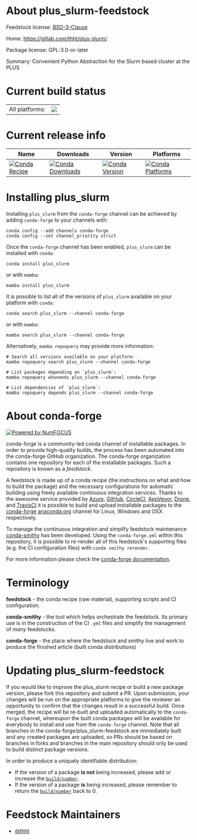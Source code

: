 About plus_slurm-feedstock
==========================

Feedstock license: [BSD-3-Clause](https://github.com/conda-forge/plus_slurm-feedstock/blob/main/LICENSE.txt)

Home: https://gitlab.com/thht/plus-slurm/

Package license: GPL-3.0-or-later

Summary: Convenient Python Abstraction for the Slurm based cluster at the PLUS

Current build status
====================


<table><tr><td>All platforms:</td>
    <td>
      <a href="https://dev.azure.com/conda-forge/feedstock-builds/_build/latest?definitionId=22967&branchName=main">
        <img src="https://dev.azure.com/conda-forge/feedstock-builds/_apis/build/status/plus_slurm-feedstock?branchName=main">
      </a>
    </td>
  </tr>
</table>

Current release info
====================

| Name | Downloads | Version | Platforms |
| --- | --- | --- | --- |
| [![Conda Recipe](https://img.shields.io/badge/recipe-plus_slurm-green.svg)](https://anaconda.org/conda-forge/plus_slurm) | [![Conda Downloads](https://img.shields.io/conda/dn/conda-forge/plus_slurm.svg)](https://anaconda.org/conda-forge/plus_slurm) | [![Conda Version](https://img.shields.io/conda/vn/conda-forge/plus_slurm.svg)](https://anaconda.org/conda-forge/plus_slurm) | [![Conda Platforms](https://img.shields.io/conda/pn/conda-forge/plus_slurm.svg)](https://anaconda.org/conda-forge/plus_slurm) |

Installing plus_slurm
=====================

Installing `plus_slurm` from the `conda-forge` channel can be achieved by adding `conda-forge` to your channels with:

```
conda config --add channels conda-forge
conda config --set channel_priority strict
```

Once the `conda-forge` channel has been enabled, `plus_slurm` can be installed with `conda`:

```
conda install plus_slurm
```

or with `mamba`:

```
mamba install plus_slurm
```

It is possible to list all of the versions of `plus_slurm` available on your platform with `conda`:

```
conda search plus_slurm --channel conda-forge
```

or with `mamba`:

```
mamba search plus_slurm --channel conda-forge
```

Alternatively, `mamba repoquery` may provide more information:

```
# Search all versions available on your platform:
mamba repoquery search plus_slurm --channel conda-forge

# List packages depending on `plus_slurm`:
mamba repoquery whoneeds plus_slurm --channel conda-forge

# List dependencies of `plus_slurm`:
mamba repoquery depends plus_slurm --channel conda-forge
```


About conda-forge
=================

[![Powered by
NumFOCUS](https://img.shields.io/badge/powered%20by-NumFOCUS-orange.svg?style=flat&colorA=E1523D&colorB=007D8A)](https://numfocus.org)

conda-forge is a community-led conda channel of installable packages.
In order to provide high-quality builds, the process has been automated into the
conda-forge GitHub organization. The conda-forge organization contains one repository
for each of the installable packages. Such a repository is known as a *feedstock*.

A feedstock is made up of a conda recipe (the instructions on what and how to build
the package) and the necessary configurations for automatic building using freely
available continuous integration services. Thanks to the awesome service provided by
[Azure](https://azure.microsoft.com/en-us/services/devops/), [GitHub](https://github.com/),
[CircleCI](https://circleci.com/), [AppVeyor](https://www.appveyor.com/),
[Drone](https://cloud.drone.io/welcome), and [TravisCI](https://travis-ci.com/)
it is possible to build and upload installable packages to the
[conda-forge](https://anaconda.org/conda-forge) [anaconda.org](https://anaconda.org/)
channel for Linux, Windows and OSX respectively.

To manage the continuous integration and simplify feedstock maintenance
[conda-smithy](https://github.com/conda-forge/conda-smithy) has been developed.
Using the ``conda-forge.yml`` within this repository, it is possible to re-render all of
this feedstock's supporting files (e.g. the CI configuration files) with ``conda smithy rerender``.

For more information please check the [conda-forge documentation](https://conda-forge.org/docs/).

Terminology
===========

**feedstock** - the conda recipe (raw material), supporting scripts and CI configuration.

**conda-smithy** - the tool which helps orchestrate the feedstock.
                   Its primary use is in the construction of the CI ``.yml`` files
                   and simplify the management of *many* feedstocks.

**conda-forge** - the place where the feedstock and smithy live and work to
                  produce the finished article (built conda distributions)


Updating plus_slurm-feedstock
=============================

If you would like to improve the plus_slurm recipe or build a new
package version, please fork this repository and submit a PR. Upon submission,
your changes will be run on the appropriate platforms to give the reviewer an
opportunity to confirm that the changes result in a successful build. Once
merged, the recipe will be re-built and uploaded automatically to the
`conda-forge` channel, whereupon the built conda packages will be available for
everybody to install and use from the `conda-forge` channel.
Note that all branches in the conda-forge/plus_slurm-feedstock are
immediately built and any created packages are uploaded, so PRs should be based
on branches in forks and branches in the main repository should only be used to
build distinct package versions.

In order to produce a uniquely identifiable distribution:
 * If the version of a package **is not** being increased, please add or increase
   the [``build/number``](https://docs.conda.io/projects/conda-build/en/latest/resources/define-metadata.html#build-number-and-string).
 * If the version of a package **is** being increased, please remember to return
   the [``build/number``](https://docs.conda.io/projects/conda-build/en/latest/resources/define-metadata.html#build-number-and-string)
   back to 0.

Feedstock Maintainers
=====================

* [@thht](https://github.com/thht/)

